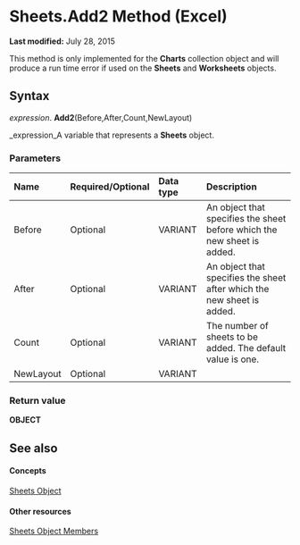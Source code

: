
# Sheets.Add2 Method (Excel)

 **Last modified:** July 28, 2015

This method is only implemented for the  **Charts** collection object and will produce a run time error if used on the **Sheets** and **Worksheets** objects.

## Syntax

 _expression_. **Add2**(Before,After,Count,NewLayout)

 _expression_A variable that represents a  **Sheets** object.


### Parameters



|**Name**|**Required/Optional**|**Data type**|**Description**|
|:-----|:-----|:-----|:-----|
|Before|Optional|VARIANT|An object that specifies the sheet before which the new sheet is added.|
|After|Optional|VARIANT|An object that specifies the sheet after which the new sheet is added.|
|Count|Optional|VARIANT|The number of sheets to be added. The default value is one.|
|NewLayout|Optional|VARIANT||

### Return value

 **OBJECT**


## See also


#### Concepts


 [Sheets Object](048fd93c-bc27-4b58-358f-56fcee1710f8.md)
#### Other resources


 [Sheets Object Members](d630d25c-25cc-c866-a3d3-708246dc8b83.md)
